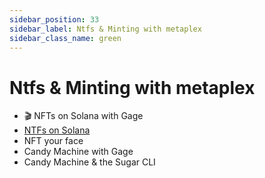 ```yaml
---
sidebar_position: 33
sidebar_label: Ntfs & Minting with metaplex
sidebar_class_name: green
---
```


# Ntfs & Minting with metaplex

- 🎬 NFTs on Solana with Gage
- [NTFs on Solana](./nfts-one-solana/README.md)
- NFT your face
- Candy Machine with Gage
- Candy Machine & the Sugar CLI
